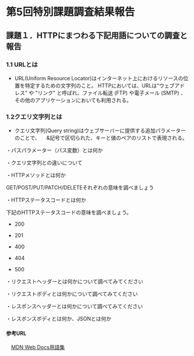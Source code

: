 # 第5回特別課題調査結果報告
## 課題１．HTTPにまつわる下記用語についての調査と報告
### 1.1 URLとは
 * URL(Uniform Resource Locator)はインターネット上におけるリソースの位置を特定するための文字列のこと。
  HTTPにおいては、URLは"ウェブアドレス" や "リンク" と呼ばれ、ファイル転送 (FTP) や電子メール (SMTP) 、
  その他のアプリケーションにおいても利用される。

### 1.2クエリ文字列とは
 * クエリ文字列(Query string)はウェブサーバーに提供する追加パラメーターのことで、
 　&記号で区切られた、キーと値のペアのリストで表現される。
 
  ・パスパラメーター（パス変数）とは何か

  ・クエリ文字列との違いについて

・HTTPメソッドとは何か

GET/POST/PUT/PATCH/DELETEそれぞれの意味を調べましょう

・HTTPステータスコードとは何か

下記のHTTPステータスコードの意味を調べましょう。

- 200

- 201

- 400

- 404

- 500

・リクエストヘッダーとは何かについて調べてみてください

・リクエストボディとは何かについて調べてみてください

・レスポンスヘッダーとは何かについて調べてみてください

・レスポンスボディとは何か、JSONとは何か


#### 参考URL
　[MDN Web Docs用語集](https://developer.mozilla.org/ja/docs/Glossary/URL)
